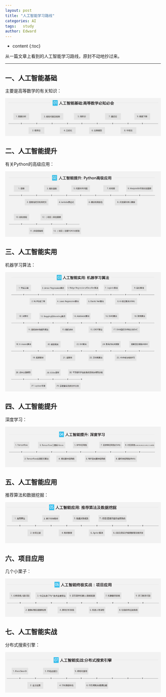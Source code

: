 ```yaml
---
layout: post
title: "人工智能学习路线"
categories: AI
tags:	study
author: Edward
---
```


* content
{:toc}

从一篇文章上看到的人工智能学习路线，原封不动地抄过来。

--------------------

## 一、人工智能基础

主要是高等数学的有关知识：

![AI01](https://raw.githubusercontent.com/isEdwardTang/Blog/gh-pages/images/AI01.jpg)

## 二、人工智能提升

有关Python的高级应用：

![AI02](https://raw.githubusercontent.com/isEdwardTang/Blog/gh-pages/images/AI02.jpg)

## 三、人工智能实用

机器学习算法：

![AI03](https://raw.githubusercontent.com/isEdwardTang/Blog/gh-pages/images/AI03.jpg)

## 四、人工智能提升

深度学习：

![AI04](https://raw.githubusercontent.com/isEdwardTang/Blog/gh-pages/images/AI04.png)

## 五、人工智能应用

推荐算法和数据挖掘：

![AI05](https://raw.githubusercontent.com/isEdwardTang/Blog/gh-pages/images/AI05.png)

## 六、项目应用

几个小栗子：

![AI06](https://raw.githubusercontent.com/isEdwardTang/Blog/gh-pages/images/AI06.png)

## 七、人工智能实战

分布式搜索引擎：

![AI07](https://raw.githubusercontent.com/isEdwardTang/Blog/gh-pages/images/AI07.png)
